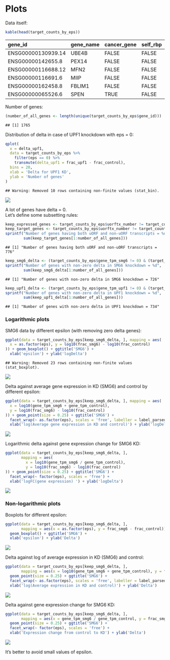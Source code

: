 Plots
================

Data
itself:

``` r
kable(head(target_counts_by_eps))
```

| gene\_id           | gene\_name | cancer\_gene | self\_rbp | shRNA\_KD | uorftx\_number | alltx\_number | eps | avg\_kozak\_score | max\_kozak\_score | uorftx\_tpm\_control | uorftx\_tpm\_smg6 | uorftx\_tpm\_upf1 | gene\_tpm\_control | gene\_tpm\_smg6 | gene\_tpm\_upf1 | frac\_control | frac\_smg6 | frac\_upf1 |
| :----------------- | :--------- | :----------- | :-------- | :-------- | -------------: | ------------: | --: | ----------------: | ----------------: | -------------------: | ----------------: | ----------------: | -----------------: | --------------: | --------------: | ------------: | ---------: | ---------: |
| ENSG00000130939.14 | UBE4B      | FALSE        | FALSE     | FALSE     |              1 |             1 |   0 |         0.6545584 |         0.6545584 |             4.803850 |          6.320538 |          6.534992 |           4.803850 |        6.320538 |        6.534992 |     1.0000000 |          1 |  1.0000000 |
| ENSG00000142655.8  | PEX14      | FALSE        | FALSE     | FALSE     |              1 |             2 |   0 |         0.2319045 |         0.2319045 |            37.111135 |         35.921655 |         28.905457 |          40.879122 |       35.921655 |       32.434899 |     0.9078261 |          1 |  0.8911838 |
| ENSG00000116688.12 | MFN2       | FALSE        | FALSE     | FALSE     |              2 |             2 |   0 |         0.6875880 |         0.6875880 |            24.696599 |         21.861144 |         29.798380 |          24.696599 |       21.861144 |       29.798380 |     1.0000000 |          1 |  1.0000000 |
| ENSG00000116691.6  | MIIP       | FALSE        | FALSE     | FALSE     |              1 |             2 |   0 |         0.2894018 |         0.2894018 |             1.627398 |          2.532337 |          2.403440 |           1.627398 |        2.532337 |        8.175462 |     1.0000000 |          1 |  0.2939822 |
| ENSG00000162458.8  | FBLIM1     | FALSE        | FALSE     | FALSE     |              3 |             3 |   0 |         0.6651838 |         0.6651838 |             0.564319 |          1.249094 |          0.838407 |           0.564319 |        1.249094 |        0.838407 |     1.0000000 |          1 |  1.0000000 |
| ENSG00000065526.6  | SPEN       | TRUE         | FALSE     | FALSE     |              1 |             1 |   0 |         0.9256631 |         0.9256631 |             5.375528 |          4.599448 |          6.179964 |           5.375528 |        4.599448 |        6.179964 |     1.0000000 |          1 |  1.0000000 |

Number of genes:

``` r
(number_of_all_genes <- length(unique(target_counts_by_eps$gene_id)))
```

    ## [1] 1765

Distribution of delta in case of UPF1 knockdown with eps = 0:

``` r
qplot(
  x = delta_upf1,
  data = target_counts_by_eps %>%
    filter(eps == 0) %>%
    transmute(delta_upf1 = frac_upf1 - frac_control),
  bins = 20,
  xlab = 'Delta for UPF1 KD',
  ylab = 'Number of genes'
)
```

    ## Warning: Removed 10 rows containing non-finite values (stat_bin).

![](diagnostic_plots_files/figure-gfm/unnamed-chunk-4-1.png)<!-- -->

A lot of genes have delta = 0.  
Let’s define some subsetting
rules:

``` r
keep_expressed_genes <- target_counts_by_eps$uorftx_number != target_counts_by_eps$alltx_number
keep_target_genes <- target_counts_by_eps$uorftx_number != target_counts_by_eps$alltx_number
sprintf("Number of genes having both uORF and non-uORF transcripts = %d",
        sum(keep_target_genes[1:number_of_all_genes]))
```

    ## [1] "Number of genes having both uORF and non-uORF transcripts = 776"

``` r
keep_smg6_delta <- (target_counts_by_eps$gene_tpm_smg6 != 0) & (target_counts_by_eps$frac_smg6 != target_counts_by_eps$frac_control)
sprintf("Number of genes with non-zero delta in SMG6 knockdown = %d",
        sum(keep_smg6_delta[1:number_of_all_genes]))
```

    ## [1] "Number of genes with non-zero delta in SMG6 knockdown = 726"

``` r
keep_upf1_delta <- (target_counts_by_eps$gene_tpm_upf1 != 0) & (target_counts_by_eps$frac_upf1 != target_counts_by_eps$frac_control)
sprintf("Number of genes with non-zero delta in UPF1 knockdown = %d",
        sum(keep_upf1_delta[1:number_of_all_genes]))
```

    ## [1] "Number of genes with non-zero delta in UPF1 knockdown = 734"

### Logarithmic plots

SMG6 data by different epsilon (with removing zero delta genes):

``` r
ggplot(data = target_counts_by_eps[keep_smg6_delta, ], mapping = aes(
  x = as.factor(eps), y = log10(frac_smg6) - log10(frac_control)
)) + geom_boxplot() + ggtitle('SMG6') + 
  xlab('epsilon') + ylab('logDelta')
```

    ## Warning: Removed 23 rows containing non-finite values (stat_boxplot).

![](diagnostic_plots_files/figure-gfm/unnamed-chunk-6-1.png)<!-- -->

Delta against average gene expression in KD (SMG6) and control by
different epsilon:

``` r
ggplot(data = target_counts_by_eps[keep_smg6_delta, ], mapping = aes(
  x = log10(gene_tpm_smg6 + gene_tpm_control),
  y = log10(frac_smg6) - log10(frac_control)
)) + geom_point(size = 0.25) + ggtitle('SMG6') +
  facet_wrap(~ as.factor(eps), scales = 'free', labeller = label_parsed) + 
  xlab('log(Average gene expression in KD and control)') + ylab('logDelta')
```

![](diagnostic_plots_files/figure-gfm/unnamed-chunk-7-1.png)<!-- -->

Logarithmic delta against gene expression change for SMG6 KD:

``` r
ggplot(data = target_counts_by_eps[keep_smg6_delta, ], 
       mapping = aes(
         x = log10(gene_tpm_smg6 / gene_tpm_control),
         y = log10(frac_smg6) - log10(frac_control)
)) + geom_point(size = 0.25) + ggtitle('SMG6') +
  facet_wrap(~ factor(eps), scales = 'free') + 
  xlab('logFC(gene expression) ') + ylab('logDelta')
```

![](diagnostic_plots_files/figure-gfm/unnamed-chunk-8-1.png)<!-- -->

### Non-logarithmic plots

Boxplots for different epsilon:

``` r
ggplot(data = target_counts_by_eps[keep_smg6_delta, ],
       mapping = aes(x = as.factor(eps), y = frac_smg6 - frac_control)) +
  geom_boxplot() + ggtitle('SMG6') + 
  xlab('epsilon') + ylab('Delta')
```

![](diagnostic_plots_files/figure-gfm/unnamed-chunk-9-1.png)<!-- -->

Delta against log of average expression in KD (SMG6) and control:

``` r
ggplot(data = target_counts_by_eps[keep_smg6_delta, ],
       mapping = aes(x = log10(gene_tpm_smg6 + gene_tpm_control), y = frac_smg6 - frac_control)) +
  geom_point(size = 0.25) + ggtitle('SMG6') +
  facet_wrap(~ as.factor(eps), scales = 'free', labeller = label_parsed) + 
  xlab('log(Average expression in KD and control)') + ylab('Delta')
```

![](diagnostic_plots_files/figure-gfm/unnamed-chunk-10-1.png)<!-- -->

Delta against gene expression change for SMG6 KD:

``` r
ggplot(data = target_counts_by_eps[keep_smg6_delta, ], 
       mapping = aes(x = gene_tpm_smg6 / gene_tpm_control, y = frac_smg6 - frac_control)) +
  geom_point(size = 0.25) + ggtitle('SMG6') +
  facet_wrap(~ factor(eps), scales = 'free') + 
  xlab('Expression change from control to KD') + ylab('Delta')
```

![](diagnostic_plots_files/figure-gfm/unnamed-chunk-11-1.png)<!-- -->

It’s better to avoid small values of epsilon.
